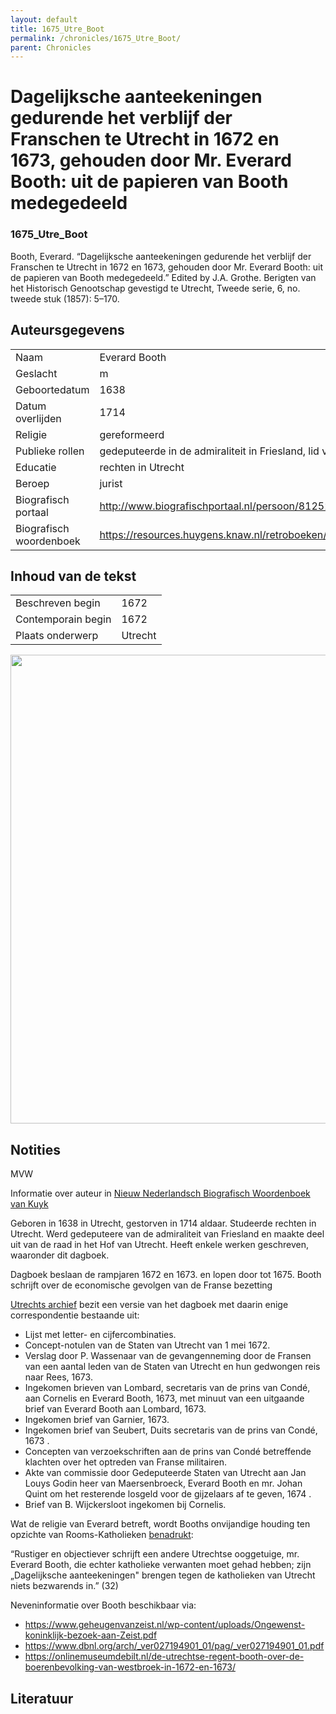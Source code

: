 ```yaml
---
layout: default
title: 1675_Utre_Boot
permalink: /chronicles/1675_Utre_Boot/
parent: Chronicles
--- 
```



# Dagelijksche aanteekeningen gedurende het verblijf der Franschen te Utrecht in 1672 en 1673, gehouden door Mr. Everard Booth: uit de papieren van Booth medegedeeld 

### 1675_Utre_Boot 

Booth, Everard. “Dagelijksche aanteekeningen gedurende het verblijf der Franschen te Utrecht in 1672 en 1673, gehouden door Mr. Everard Booth: uit de papieren van Booth medegedeeld.” Edited by J.A. Grothe. Berigten van het Historisch Genootschap gevestigd te Utrecht, Tweede serie, 6, no. tweede stuk (1857): 5–170. 

## Auteursgegevens 

| | | 
| --------------- | --------------- | 
| Naam | Everard Booth | 
| Geslacht | m | 
| Geboortedatum | 1638 | 
| Datum overlijden | 1714 | 
| Religie | gereformeerd | 
| Publieke rollen | gedeputeerde in de admiraliteit in Friesland, lid van het Hof van Utrecht, heer van Mijdrecht | 
| Educatie | rechten in Utrecht | 
| Beroep | jurist | 
| Biografisch portaal | http://www.biografischportaal.nl/persoon/81252713 | 
| Biografisch woordenboek | https://resources.huygens.knaw.nl/retroboeken/nnbw/#source=3&page=79&view=imagePane&accessor=accessor_index | 

## Inhoud van de tekst 

| | | 
| --------------- | --------------- | 
| Beschreven begin | 1672 | 
| Contemporain begin | 1672 | 
| Plaats onderwerp | Utrecht | 

[<img src="..\..\barplots_chronicles\1675_Utre_Boot.jpg" width="750"/>](..\..\barplots_chronicles\1675_Utre_Boot.jpg) 

## Notities 

MVW

Informatie over auteur in [Nieuw Nederlandsch Biografisch Woordenboek van
Kuyk](http://resources.huygens.knaw.nl/retroboeken/nnbw/#source=3&page=79&view=imagePane)

Geboren in 1638 in Utrecht, gestorven in 1714 aldaar. Studeerde rechten in
Utrecht. Werd gedeputeere van de admiraliteit van Friesland en maakte deel uit
van de raad in het Hof van Utrecht. Heeft enkele werken geschreven, waaronder
dit dagboek.

Dagboek beslaan de rampjaren 1672 en 1673. en lopen door tot 1675. Booth
schrijft over de economische gevolgen van de Franse bezetting

[Utrechts
archief](https://hetutrechtsarchief.nl/onderzoek/resultaten/archieven?mivast=39&mizig=210&miadt=39&miaet=1&micode=759&minr=2615713&miview=inv2&milang=nl)
bezit een versie van het dagboek met daarin enige correspondentie bestaande
uit:

  * Lijst met letter- en cijfercombinaties. 
  * Concept-notulen van de Staten van Utrecht van 1 mei 1672. 
  * Verslag door P. Wassenaar van de gevangenneming door de Fransen van een aantal leden van de Staten van Utrecht en hun gedwongen reis naar Rees, 1673. 
  * Ingekomen brieven van Lombard, secretaris van de prins van Condé, aan Cornelis en Everard Booth, 1673, met minuut van een uitgaande brief van Everard Booth aan Lombard, 1673. 
  * Ingekomen brief van Garnier, 1673. 
  * Ingekomen brief van Seubert, Duits secretaris van de prins van Condé, 1673 . 
  * Concepten van verzoekschriften aan de prins van Condé betreffende klachten over het optreden van Franse militairen. 
  * Akte van commissie door Gedeputeerde Staten van Utrecht aan Jan Louys Godin heer van Maersenbroeck, Everard Booth en mr. Johan Quint om het resterende losgeld voor de gijzelaars af te geven, 1674 . 
  * Brief van B. Wijckersloot ingekomen bij Cornelis. 

Wat de religie van Everard betreft, wordt Booths onvijandige houding ten
opzichte van Rooms-Katholieken
[benadrukt](https://www.dbnl.org/arch/_ver027194901_01/pag/_ver027194901_01.pdf):

“Rustiger en objectiever schrijft een andere Utrechtse ooggetuige, mr. Everard
Booth, die echter katholieke verwanten moet gehad hebben; zijn „Dagelijksche
aanteekeningen" brengen tegen de katholieken van Utrecht niets bezwarends in.”
(32)

Neveninformatie over Booth beschikbaar via:

  * <https://www.geheugenvanzeist.nl/wp-content/uploads/Ongewenst-koninklijk-bezoek-aan-Zeist.pdf>
  * <https://www.dbnl.org/arch/_ver027194901_01/pag/_ver027194901_01.pdf>
  * <https://onlinemuseumdebilt.nl/de-utrechtse-regent-booth-over-de-boerenbevolking-van-westbroek-in-1672-en-1673/>



## Literatuur 


